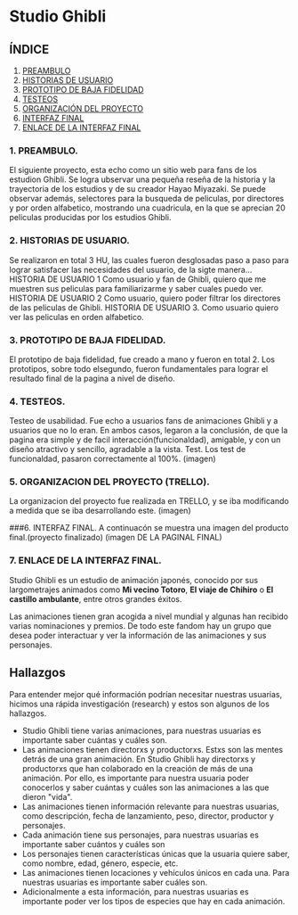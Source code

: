 # Studio Ghibli


## ÍNDICE  

1. [PREAMBULO](#1-PREAMBULO)
2. [HISTORIAS DE USUARIO](#2-HISTORIAS-DE-USUARIO)
3. [PROTOTIPO DE BAJA FIDELIDAD](#3-PROTOTIPO-DE-BAJA-FIDELIDAD)
4. [TESTEOS](#4-TESTEOS)
5. [ORGANIZACIÓN DEL PROYECTO](#5-ORGANIZACION-DEL-PROYECTO)
6. [INTERFAZ FINAL](#6-INTERFAZ-FINAL)
7. [ENLACE DE LA INTERFAZ FINAL](#7-ENLACE-DE-LA-INTERFAZ-FINAL)


### 1. PREAMBULO.
 El siguiente proyecto, esta echo como un sitio web para fans de los estudion Ghibli. Se logra ubservar una 
pequeña reseña de la historia y la trayectoria de los estudios y de su creador Hayao Miyazaki.
     Se puede observar además, selectores para la busqueda de peliculas, por directores y por orden alfabetico, mostrando una
cuadricula, en la que se aprecian 20 peliculas producidas por los estudios Ghibli.

 ### 2. HISTORIAS DE USUARIO.
 Se realizaron en total 3 HU, las cuales fueron desglosadas paso a paso para lograr satisfacer las
necesidades del usuario, de la sigte manera...
  HISTORIA DE USUARIO 1 Como usuario y fan de Ghibli, quiero que me muestren sus peliculas para familiarizarme
 y saber cuales puedo ver.
  HISTORIA DE USUARIO 2 Como usuario, quiero poder filtrar los directores de las peliculas de Ghibli.
  HISTORIA DE USUARIO 3. Como usuario quiero ver las peliculas en orden alfabetico.
 
 ### 3. PROTOTIPO DE BAJA FIDELIDAD.
El prototipo de baja fidelidad, fue creado a mano y fueron en total 2. Los prototipos, sobre todo elsegundo, 
fueron fundamentales para lograr el resultado final de la pagina a nivel de diseño.

### 4. TESTEOS.
 Testeo de usabilidad. Fue echo a usuarios fans de animaciones Ghibli y a usuarios que no lo eran.
 En ambos casos, legaron a la conclusión, de que la pagina era simple y de facil interacción(funcionaldad),
 amigable, y con un diseño atractivo y sencillo, agradable a la vista.
 Test. Los test de funcionaldad, pasaron correctamente al 100%.
   (imagen)  

 ### 5. ORGANIZACION DEL PROYECTO (TRELLO).
 La organizacion del proyecto fue realizada en TRELLO, y se iba modificando a medida que se iba desarrollando este.
(imagen)

 ###6. INTERFAZ FINAL.
     A continuacón se muestra una imagen del producto final.(proyecto finalizado)
          (imagen DE LA PAGINAL FINAL)

 ### 7. ENLACE DE LA INTERFAZ FINAL. 














Studio Ghibli es un estudio de animación japonés, conocido por sus largometrajes
animados como **Mi vecino Totoro**, **El viaje de Chihiro** o
**El castillo ambulante**, entre otros grandes éxitos.

Las animaciones tienen gran acogida a nivel mundial y algunas han recibido
varias nominaciones y premios. De todo este fandom hay un grupo que desea poder
interactuar y ver la información de las animaciones y sus personajes.

## Hallazgos

Para entender mejor qué información podrían necesitar nuestras usuarias,
hicimos una rápida investigación (research) y estos son algunos de los
hallazgos.

- Studio Ghibli tiene varias animaciones, para nuestras usuarias es importante
  saber cuántas y cuáles son.
- Las animaciones tienen directorxs y productorxs. Estxs son las mentes detrás
  de una gran animación. En Studio Ghibli hay directorxs y productorxs que han
  colaborado en la creación de más de una animación. Por ello, es importante
  para nuestra usuaria poder conocerlos y saber cuántas y cuáles son las
  animaciones a las que dieron "vida".
- Las animaciones tienen información relevante para nuestras usuarias, como
  descripción, fecha de lanzamiento, peso, director, productor y personajes.
- Cada animación tiene sus personajes, para nuestras usuarias es importante
  saber cuántos y cuáles son
- Los personajes tienen características únicas que la usuaria quiere saber, como
  nombre, edad, género, especie, etc.
- Las animaciones tienen locaciones y vehículos únicos en cada una. Para
  nuestras usuarias es importante saber cuáles son.
- Adicionalmente a esta información, para nuestras usuarias es importante poder
  ver los tipos de especies que hay en cada animación.
